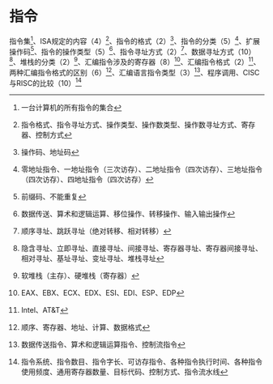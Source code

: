 # 指令

指令集[^1]、ISA规定的内容（4）[^2]、指令的格式（2）[^3]、指令的分类（5）[^4]、扩展操作码[^5]、指令的操作类型（5）[^6]、指令寻址方式（2）[^7]、数据寻址方式（10）[^8]、堆栈的分类（2）[^9]、汇编指令涉及的寄存器（8）[^10]、汇编指令格式（2）[^11]、两种汇编指令格式的区别（6）[^12]、汇编语言指令类型（3）[^13]、程序调用、CISC与RISC的比较（10）[^14]

[^1]:一台计算机的所有指令的集合
[^2]:指令格式、指令寻址方式、操作类型、操作数类型、操作数寻址方式、寄存器、控制方式
[^3]:操作码、地址码
[^4]:零地址指令、一地址指令（三次访存）、二地址指令（四次访存）、三地址指令（四次访存）、四地址指令（四次访存）
[^5]:前缀码、不能重复
[^6]:数据传送、算术和逻辑运算、移位操作、转移操作、输入输出操作 
[^7]:顺序寻址、跳跃寻址（绝对转移、相对转移）
[^8]:隐含寻址、立即寻址、直接寻址、间接寻址、寄存器寻址、寄存器间接寻址、相对寻址、基址寻址、变址寻址、堆栈寻址
[^9]:软堆栈（主存）、硬堆栈（寄存器）

[^10]:EAX、EBX、ECX、EDX、ESI、EDI、ESP、EDP
[^11]:Intel、AT&T
[^12]:顺序、寄存器、地址、计算、数据格式
[^13]:数据传送指令、算术和逻辑运算指令、控制流指令
[^14]:指令系统、指令数目、指令字长、可访存指令、各种指令执行时间、各种指令使用频度、通用寄存器数量、目标代码、控制方式、指令流水线
